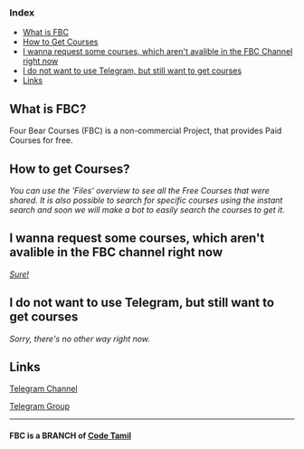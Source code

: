 ### Index
- [What is FBC](https://fourbearscourses.github.io#what-is-fbc)
- [How to Get Courses](https://fourbearscourses.github.io#how-to-get-courses)
- [I wanna request some courses, which aren't avalible in the FBC Channel right now](https://fourbearscourses.github.io#i-wanna-request-some-courses-which-arent-avalible-in-the-fbc-channel-right-now)
- [I do not want to use Telegram, but still want to get courses](https://fourbearscourses.github.io#i-do-not-want-to-use-telegram-but-still-want-to-get-courses)
- [Links](https://fourbearscourses.github.io#links)

## What is FBC?
Four Bear Courses (FBC) is a non-commercial Project, that provides Paid Courses for free.

## **How to get Courses?**
_You can use the 'Files' overview to see all the Free Courses that were shared. It is also possible to search for specific courses using the instant search and soon we will make a bot to easily search the courses to get it._

## **I wanna request some courses, which aren't avalible in the FBC channel right now**

_[Sure!](https://tx.me/s/fourbearcourseschnl/39)_

## **I do not want to use Telegram, but still want to get courses**

_Sorry, there's no other way right now._

## Links
[Telegram Channel](https://telegram.me/fourbearcourseschnl)

[Telegram Group](https://telegram.me/fourbearcourses)

-----------------------------------------------------------
#### FBC is a BRANCH of [Code Tamil](https://telegram.dog/code_tamil)
